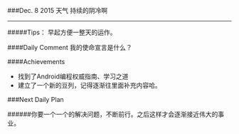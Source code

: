 ###Dec. 8 2015 天气 持续的阴冷啊
***
#####Tips：
早起方便一整天的运作。

####Daily Comment
我的使命宣言是什么？

####Achievements
+ 找到了Android编程权威指南、学习之道
+ 建立了一个新的豆列，记得逐渐往里面补充内容哈。

###Next Daily Plan

######你要一个一个的解决问题，不断前行。之后这样才会逐渐接近伟大的事业。
